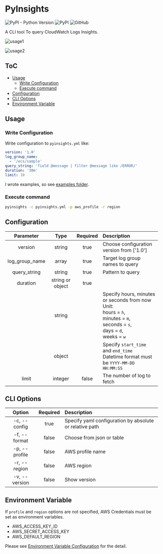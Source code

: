 # PyInsights

![PyPI - Python Version](https://img.shields.io/pypi/pyversions/pyinsights)
![PyPI](https://img.shields.io/pypi/v/pyinsights?color=blue)
![GitHub](https://img.shields.io/github/license/homoluctus/pyinsights)

A CLI tool To query CloudWatch Logs Insights.

![usage1](https://github.com/homoluctus/pyinsights/tree/master/images/usage1.png)

![usage2](https://github.com/homoluctus/pyinsights/tree/master/images/usage2.png)

## ToC

- [Usage](#Usage)
  - [Write Configuration](#Write%20Configuration)
  - [Execute command](#Execute%20command)
- [Configuration](#Configuration)
- [CLI Options](#CLI%20Options)
- [Environment Variable](#Environment%20Variable)

## Usage

### Write Configuration

Write configuration to `pyinsights.yml` like:

```yaml
version: '1.0'
log_group_name:
  - '/ecs/sample'
query_string: 'field @message | filter @message like /ERROR/'
duration: '30m'
limit: 10
```

I wrote examples, so see [examples folder](https://github.com/homoluctus/pyinsights/tree/master/examples).

### Execute command

```bash
pyinsights -c pyinsights.yml -p aws_profile -r region
```

## Configuration

|Parameter|Type|Required|Description|
|:--:|:--:|:--:|:--|
|version|string|true|Choose configuration version from ['1.0']|
|log_group_name|array|true|Target log group names to query|
|query_string|string|true|Pattern to query|
|duration|string or object|true||
||string||Specify hours, minutes or seconds from now<br>Unit:<br>hours = `h`,<br>minutes = `m`,<br>seconds = `s`,<br>days = `d`,<br>weeks = `w`|
||object||Specify `start_time` and `end_time`<br>Datetime format must be `YYYY-MM-DD HH:MM:SS`|
|limit|integer|false|The number of log to fetch|

## CLI Options

|Option|Required|Description|
|:--:|:--:|:--|
|-c, --config|true|Specify yaml configuration by absolute or relative path|
|-f, --format|false|Choose from json or table|
|-p, --profile|false|AWS profile name|
|-r, --region|false|AWS region|
|-v, --version|false|Show version|

## Environment Variable

If `profile` and `region` options are not specified, AWS Credentials must be set as environment variables.

- AWS_ACCESS_KEY_ID
- AWS_SECRET_ACCESS_KEY
- AWS_DEFAULT_REGION

Please see [Environment Variable Configuration](https://boto3.amazonaws.com/v1/documentation/api/latest/guide/configuration.html#environment-variable-configuration) for the detail.
